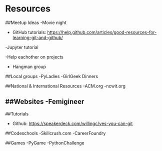# Resources

##Meetup Ideas
-Movie night 
  - GitHub tutorials: https://help.github.com/articles/good-resources-for-learning-git-and-github/

-Jupyter tutorial

-Help eachother on projects
  - Hangman group


##Local groups
-PyLadies
-GirlGeek Dinners

##National & International Resources
-ACM.org
-ncwit.org

##Websites
-Femigineer
- 


##Tutorials
- Github: https://speakerdeck.com/willingc/yes-you-can-git


##Codeschools
-Skillcrush.com
-CareerFoundry


##Games
-PyGame
-PythonChallenge

